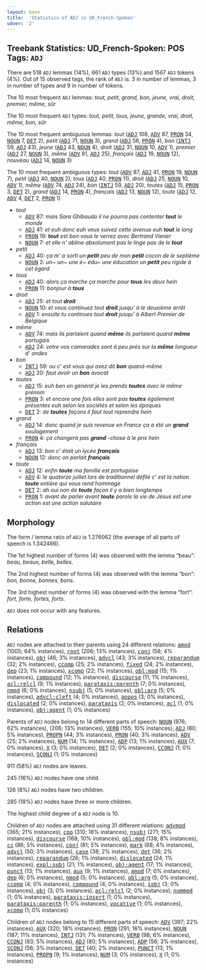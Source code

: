 ```yaml
---
layout: base
title:  'Statistics of ADJ in UD_French-Spoken'
udver: '2'
---
```


## Treebank Statistics: UD_French-Spoken: POS Tags: `ADJ`

There are 518 `ADJ` lemmas (14%), 661 `ADJ` types (13%) and 1567 `ADJ` tokens (4%).
Out of 15 observed tags, the rank of `ADJ` is: 3 in number of lemmas, 3 in number of types and 9 in number of tokens.

The 10 most frequent `ADJ` lemmas: <em>tout, petit, grand, bon, jeune, vrai, droit, premier, même, sûr</em>

The 10 most frequent `ADJ` types:  <em>tout, petit, tous, jeune, grande, vrai, droit, même, bon, sûr</em>

The 10 most frequent ambiguous lemmas: <em>tout</em> (<tt><a href="fr_spoken-pos-ADJ.html">ADJ</a></tt> 108, <tt><a href="fr_spoken-pos-ADV.html">ADV</a></tt> 87, <tt><a href="fr_spoken-pos-PRON.html">PRON</a></tt> 34, <tt><a href="fr_spoken-pos-NOUN.html">NOUN</a></tt> 7, <tt><a href="fr_spoken-pos-DET.html">DET</a></tt> 2), <em>petit</em> (<tt><a href="fr_spoken-pos-ADJ.html">ADJ</a></tt> 71, <tt><a href="fr_spoken-pos-NOUN.html">NOUN</a></tt> 3), <em>grand</em> (<tt><a href="fr_spoken-pos-ADJ.html">ADJ</a></tt> 56, <tt><a href="fr_spoken-pos-PRON.html">PRON</a></tt> 4), <em>bon</em> (<tt><a href="fr_spoken-pos-INTJ.html">INTJ</a></tt> 59, <tt><a href="fr_spoken-pos-ADJ.html">ADJ</a></tt> 43), <em>jeune</em> (<tt><a href="fr_spoken-pos-ADJ.html">ADJ</a></tt> 43, <tt><a href="fr_spoken-pos-NOUN.html">NOUN</a></tt> 4), <em>droit</em> (<tt><a href="fr_spoken-pos-ADJ.html">ADJ</a></tt> 31, <tt><a href="fr_spoken-pos-NOUN.html">NOUN</a></tt> 10, <tt><a href="fr_spoken-pos-ADV.html">ADV</a></tt> 1), <em>premier</em> (<tt><a href="fr_spoken-pos-ADJ.html">ADJ</a></tt> 27, <tt><a href="fr_spoken-pos-NOUN.html">NOUN</a></tt> 3), <em>même</em> (<tt><a href="fr_spoken-pos-ADV.html">ADV</a></tt> 81, <tt><a href="fr_spoken-pos-ADJ.html">ADJ</a></tt> 25), <em>français</em> (<tt><a href="fr_spoken-pos-ADJ.html">ADJ</a></tt> 19, <tt><a href="fr_spoken-pos-NOUN.html">NOUN</a></tt> 12), <em>nouveau</em> (<tt><a href="fr_spoken-pos-ADJ.html">ADJ</a></tt> 14, <tt><a href="fr_spoken-pos-NOUN.html">NOUN</a></tt> 3)

The 10 most frequent ambiguous types:  <em>tout</em> (<tt><a href="fr_spoken-pos-ADV.html">ADV</a></tt> 87, <tt><a href="fr_spoken-pos-ADJ.html">ADJ</a></tt> 41, <tt><a href="fr_spoken-pos-PRON.html">PRON</a></tt> 19, <tt><a href="fr_spoken-pos-NOUN.html">NOUN</a></tt> 7), <em>petit</em> (<tt><a href="fr_spoken-pos-ADJ.html">ADJ</a></tt> 40, <tt><a href="fr_spoken-pos-NOUN.html">NOUN</a></tt> 2), <em>tous</em> (<tt><a href="fr_spoken-pos-ADJ.html">ADJ</a></tt> 40, <tt><a href="fr_spoken-pos-PRON.html">PRON</a></tt> 11), <em>droit</em> (<tt><a href="fr_spoken-pos-ADJ.html">ADJ</a></tt> 25, <tt><a href="fr_spoken-pos-NOUN.html">NOUN</a></tt> 10, <tt><a href="fr_spoken-pos-ADV.html">ADV</a></tt> 1), <em>même</em> (<tt><a href="fr_spoken-pos-ADV.html">ADV</a></tt> 74, <tt><a href="fr_spoken-pos-ADJ.html">ADJ</a></tt> 24), <em>bon</em> (<tt><a href="fr_spoken-pos-INTJ.html">INTJ</a></tt> 59, <tt><a href="fr_spoken-pos-ADJ.html">ADJ</a></tt> 20), <em>toutes</em> (<tt><a href="fr_spoken-pos-ADJ.html">ADJ</a></tt> 15, <tt><a href="fr_spoken-pos-PRON.html">PRON</a></tt> 3, <tt><a href="fr_spoken-pos-DET.html">DET</a></tt> 2), <em>grand</em> (<tt><a href="fr_spoken-pos-ADJ.html">ADJ</a></tt> 14, <tt><a href="fr_spoken-pos-PRON.html">PRON</a></tt> 4), <em>français</em> (<tt><a href="fr_spoken-pos-ADJ.html">ADJ</a></tt> 13, <tt><a href="fr_spoken-pos-NOUN.html">NOUN</a></tt> 12), <em>toute</em> (<tt><a href="fr_spoken-pos-ADJ.html">ADJ</a></tt> 12, <tt><a href="fr_spoken-pos-ADV.html">ADV</a></tt> 4, <tt><a href="fr_spoken-pos-DET.html">DET</a></tt> 2, <tt><a href="fr_spoken-pos-PRON.html">PRON</a></tt> 1)


* <em>tout</em>
  * <tt><a href="fr_spoken-pos-ADV.html">ADV</a></tt> 87: <em>mais Sara Ghibaudo il ne pourra pas contenter <b>tout</b> le monde</em>
  * <tt><a href="fr_spoken-pos-ADJ.html">ADJ</a></tt> 41: <em>et euh donc euh vous suivez cette avenue euh <b>tout</b> le long</em>
  * <tt><a href="fr_spoken-pos-PRON.html">PRON</a></tt> 19: <em><b>tout</b> est bon vous le verrez avec Bertrand Vanier</em>
  * <tt><a href="fr_spoken-pos-NOUN.html">NOUN</a></tt> 7: <em>et elle n' abîme absolument pas le linge pas de le <b>tout</b></em>
* <em>petit</em>
  * <tt><a href="fr_spoken-pos-ADJ.html">ADJ</a></tt> 40: <em>ça m' a sorti un <b>petit</b> peu de mon <b>petit</b> cocon de le septième</em>
  * <tt><a href="fr_spoken-pos-NOUN.html">NOUN</a></tt> 2: <em>un~ un~ une é~ édu~ une éducation un <b>petit</b> peu rigide à cet égard</em>
* <em>tous</em>
  * <tt><a href="fr_spoken-pos-ADJ.html">ADJ</a></tt> 40: <em>alors ça marche ça marche pour <b>tous</b> les deux hein</em>
  * <tt><a href="fr_spoken-pos-PRON.html">PRON</a></tt> 11: <em>bonjour à <b>tous</b></em>
* <em>droit</em>
  * <tt><a href="fr_spoken-pos-ADJ.html">ADJ</a></tt> 25: <em>et tout <b>droit</b></em>
  * <tt><a href="fr_spoken-pos-NOUN.html">NOUN</a></tt> 10: <em>et vous continuez tout <b>droit</b> jusqu' à le deuxième arrêt</em>
  * <tt><a href="fr_spoken-pos-ADV.html">ADV</a></tt> 1: <em>ensuite tu continues tout <b>droit</b> jusqu' à Albert Premier de Belgique</em>
* <em>même</em>
  * <tt><a href="fr_spoken-pos-ADV.html">ADV</a></tt> 74: <em>mais ils parlaient quand <b>même</b> ils parlaient quand <b>même</b> portugais</em>
  * <tt><a href="fr_spoken-pos-ADJ.html">ADJ</a></tt> 24: <em>votre vos camarades sont à peu près sur la <b>même</b> longueur d' ondes</em>
* <em>bon</em>
  * <tt><a href="fr_spoken-pos-INTJ.html">INTJ</a></tt> 59: <em>ou c' est vous qui avez dit <b>bon</b> quand-même</em>
  * <tt><a href="fr_spoken-pos-ADJ.html">ADJ</a></tt> 20: <em>faut avoir un <b>bon</b> avocat</em>
* <em>toutes</em>
  * <tt><a href="fr_spoken-pos-ADJ.html">ADJ</a></tt> 15: <em>euh ben en général je les prends <b>toutes</b> avec le même prénom</em>
  * <tt><a href="fr_spoken-pos-PRON.html">PRON</a></tt> 3: <em>et encore une fois elles sont pas <b>toutes</b> également présentes euh selon les sociétés et selon les époques</em>
  * <tt><a href="fr_spoken-pos-DET.html">DET</a></tt> 2: <em>de <b>toutes</b> façons il faut tout reprendre hein</em>
* <em>grand</em>
  * <tt><a href="fr_spoken-pos-ADJ.html">ADJ</a></tt> 14: <em>donc quand je suis revenue en France ça a été un <b>grand</b> soulagement</em>
  * <tt><a href="fr_spoken-pos-PRON.html">PRON</a></tt> 4: <em>ça changera pas <b>grand</b> -chose à le prix hein</em>
* <em>français</em>
  * <tt><a href="fr_spoken-pos-ADJ.html">ADJ</a></tt> 13: <em>bon c' était un lycée <b>français</b></em>
  * <tt><a href="fr_spoken-pos-NOUN.html">NOUN</a></tt> 12: <em>donc on parlait <b>français</b></em>
* <em>toute</em>
  * <tt><a href="fr_spoken-pos-ADJ.html">ADJ</a></tt> 12: <em>enfin <b>toute</b> ma famille est portugaise</em>
  * <tt><a href="fr_spoken-pos-ADV.html">ADV</a></tt> 4: <em>le quatorze juillet lors de traditionnel défilé c' est la nation <b>toute</b> entière qui vous rend hommage</em>
  * <tt><a href="fr_spoken-pos-DET.html">DET</a></tt> 2: <em>ah oui non de <b>toute</b> façon il y a bien longtemps</em>
  * <tt><a href="fr_spoken-pos-PRON.html">PRON</a></tt> 1: <em>avant de parler avant <b>toute</b> parole la vie de Jésus est une action est une action salutaire</em>

## Morphology

The form / lemma ratio of `ADJ` is 1.276062 (the average of all parts of speech is 1.342466).

The 1st highest number of forms (4) was observed with the lemma “beau”: <em>beau, beaux, belle, belles</em>.

The 2nd highest number of forms (4) was observed with the lemma “bon”: <em>bon, bonne, bonnes, bons</em>.

The 3rd highest number of forms (4) was observed with the lemma “fort”: <em>fort, forte, fortes, forts</em>.

`ADJ` does not occur with any features.


## Relations

`ADJ` nodes are attached to their parents using 24 different relations: <tt><a href="fr_spoken-dep-amod.html">amod</a></tt> (1005; 64% instances), <tt><a href="fr_spoken-dep-root.html">root</a></tt> (206; 13% instances), <tt><a href="fr_spoken-dep-conj.html">conj</a></tt> (58; 4% instances), <tt><a href="fr_spoken-dep-obj.html">obj</a></tt> (46; 3% instances), <tt><a href="fr_spoken-dep-advcl.html">advcl</a></tt> (43; 3% instances), <tt><a href="fr_spoken-dep-reparandum.html">reparandum</a></tt> (32; 2% instances), <tt><a href="fr_spoken-dep-ccomp.html">ccomp</a></tt> (25; 2% instances), <tt><a href="fr_spoken-dep-fixed.html">fixed</a></tt> (24; 2% instances), <tt><a href="fr_spoken-dep-dep.html">dep</a></tt> (23; 1% instances), <tt><a href="fr_spoken-dep-xcomp.html">xcomp</a></tt> (22; 1% instances), <tt><a href="fr_spoken-dep-obl-mod.html">obl:mod</a></tt> (15; 1% instances), <tt><a href="fr_spoken-dep-compound.html">compound</a></tt> (12; 1% instances), <tt><a href="fr_spoken-dep-discourse.html">discourse</a></tt> (11; 1% instances), <tt><a href="fr_spoken-dep-acl-relcl.html">acl:relcl</a></tt> (9; 1% instances), <tt><a href="fr_spoken-dep-parataxis-parenth.html">parataxis:parenth</a></tt> (7; 0% instances), <tt><a href="fr_spoken-dep-nmod.html">nmod</a></tt> (6; 0% instances), <tt><a href="fr_spoken-dep-nsubj.html">nsubj</a></tt> (5; 0% instances), <tt><a href="fr_spoken-dep-obl-arg.html">obl:arg</a></tt> (5; 0% instances), <tt><a href="fr_spoken-dep-advcl-cleft.html">advcl:cleft</a></tt> (4; 0% instances), <tt><a href="fr_spoken-dep-appos.html">appos</a></tt> (3; 0% instances), <tt><a href="fr_spoken-dep-dislocated.html">dislocated</a></tt> (2; 0% instances), <tt><a href="fr_spoken-dep-parataxis.html">parataxis</a></tt> (2; 0% instances), <tt><a href="fr_spoken-dep-acl.html">acl</a></tt> (1; 0% instances), <tt><a href="fr_spoken-dep-obj-agent.html">obj:agent</a></tt> (1; 0% instances)

Parents of `ADJ` nodes belong to 14 different parts of speech: <tt><a href="fr_spoken-pos-NOUN.html">NOUN</a></tt> (976; 62% instances),  (206; 13% instances), <tt><a href="fr_spoken-pos-VERB.html">VERB</a></tt> (155; 10% instances), <tt><a href="fr_spoken-pos-ADJ.html">ADJ</a></tt> (80; 5% instances), <tt><a href="fr_spoken-pos-PROPN.html">PROPN</a></tt> (44; 3% instances), <tt><a href="fr_spoken-pos-PRON.html">PRON</a></tt> (40; 3% instances), <tt><a href="fr_spoken-pos-ADV.html">ADV</a></tt> (25; 2% instances), <tt><a href="fr_spoken-pos-NUM.html">NUM</a></tt> (14; 1% instances), <tt><a href="fr_spoken-pos-ADP.html">ADP</a></tt> (13; 1% instances), <tt><a href="fr_spoken-pos-AUX.html">AUX</a></tt> (7; 0% instances), <tt><a href="fr_spoken-pos-X.html">X</a></tt> (3; 0% instances), <tt><a href="fr_spoken-pos-DET.html">DET</a></tt> (2; 0% instances), <tt><a href="fr_spoken-pos-CCONJ.html">CCONJ</a></tt> (1; 0% instances), <tt><a href="fr_spoken-pos-SCONJ.html">SCONJ</a></tt> (1; 0% instances)

911 (58%) `ADJ` nodes are leaves.

245 (16%) `ADJ` nodes have one child.

126 (8%) `ADJ` nodes have two children.

285 (18%) `ADJ` nodes have three or more children.

The highest child degree of a `ADJ` node is 10.

Children of `ADJ` nodes are attached using 31 different relations: <tt><a href="fr_spoken-dep-advmod.html">advmod</a></tt> (365; 21% instances), <tt><a href="fr_spoken-dep-cop.html">cop</a></tt> (310; 18% instances), <tt><a href="fr_spoken-dep-nsubj.html">nsubj</a></tt> (271; 15% instances), <tt><a href="fr_spoken-dep-discourse.html">discourse</a></tt> (168; 10% instances), <tt><a href="fr_spoken-dep-obl-mod.html">obl:mod</a></tt> (138; 8% instances), <tt><a href="fr_spoken-dep-cc.html">cc</a></tt> (86; 5% instances), <tt><a href="fr_spoken-dep-conj.html">conj</a></tt> (81; 5% instances), <tt><a href="fr_spoken-dep-mark.html">mark</a></tt> (68; 4% instances), <tt><a href="fr_spoken-dep-advcl.html">advcl</a></tt> (50; 3% instances), <tt><a href="fr_spoken-dep-case.html">case</a></tt> (38; 2% instances), <tt><a href="fr_spoken-dep-det.html">det</a></tt> (36; 2% instances), <tt><a href="fr_spoken-dep-reparandum.html">reparandum</a></tt> (26; 1% instances), <tt><a href="fr_spoken-dep-dislocated.html">dislocated</a></tt> (24; 1% instances), <tt><a href="fr_spoken-dep-expl-subj.html">expl:subj</a></tt> (21; 1% instances), <tt><a href="fr_spoken-dep-obj-agent.html">obj:agent</a></tt> (17; 1% instances), <tt><a href="fr_spoken-dep-punct.html">punct</a></tt> (13; 1% instances), <tt><a href="fr_spoken-dep-aux.html">aux</a></tt> (9; 1% instances), <tt><a href="fr_spoken-dep-amod.html">amod</a></tt> (7; 0% instances), <tt><a href="fr_spoken-dep-dep.html">dep</a></tt> (6; 0% instances), <tt><a href="fr_spoken-dep-nmod.html">nmod</a></tt> (5; 0% instances), <tt><a href="fr_spoken-dep-obl-arg.html">obl:arg</a></tt> (5; 0% instances), <tt><a href="fr_spoken-dep-ccomp.html">ccomp</a></tt> (4; 0% instances), <tt><a href="fr_spoken-dep-compound.html">compound</a></tt> (4; 0% instances), <tt><a href="fr_spoken-dep-iobj.html">iobj</a></tt> (3; 0% instances), <tt><a href="fr_spoken-dep-obj.html">obj</a></tt> (3; 0% instances), <tt><a href="fr_spoken-dep-acl-relcl.html">acl:relcl</a></tt> (2; 0% instances), <tt><a href="fr_spoken-dep-nummod.html">nummod</a></tt> (1; 0% instances), <tt><a href="fr_spoken-dep-parataxis-insert.html">parataxis:insert</a></tt> (1; 0% instances), <tt><a href="fr_spoken-dep-parataxis-parenth.html">parataxis:parenth</a></tt> (1; 0% instances), <tt><a href="fr_spoken-dep-vocative.html">vocative</a></tt> (1; 0% instances), <tt><a href="fr_spoken-dep-xcomp.html">xcomp</a></tt> (1; 0% instances)

Children of `ADJ` nodes belong to 15 different parts of speech: <tt><a href="fr_spoken-pos-ADV.html">ADV</a></tt> (397; 22% instances), <tt><a href="fr_spoken-pos-AUX.html">AUX</a></tt> (320; 18% instances), <tt><a href="fr_spoken-pos-PRON.html">PRON</a></tt> (291; 16% instances), <tt><a href="fr_spoken-pos-NOUN.html">NOUN</a></tt> (187; 11% instances), <tt><a href="fr_spoken-pos-INTJ.html">INTJ</a></tt> (131; 7% instances), <tt><a href="fr_spoken-pos-VERB.html">VERB</a></tt> (98; 6% instances), <tt><a href="fr_spoken-pos-CCONJ.html">CCONJ</a></tt> (83; 5% instances), <tt><a href="fr_spoken-pos-ADJ.html">ADJ</a></tt> (80; 5% instances), <tt><a href="fr_spoken-pos-ADP.html">ADP</a></tt> (56; 3% instances), <tt><a href="fr_spoken-pos-SCONJ.html">SCONJ</a></tt> (56; 3% instances), <tt><a href="fr_spoken-pos-DET.html">DET</a></tt> (40; 2% instances), <tt><a href="fr_spoken-pos-PUNCT.html">PUNCT</a></tt> (13; 1% instances), <tt><a href="fr_spoken-pos-PROPN.html">PROPN</a></tt> (9; 1% instances), <tt><a href="fr_spoken-pos-NUM.html">NUM</a></tt> (3; 0% instances), <tt><a href="fr_spoken-pos-X.html">X</a></tt> (1; 0% instances)

